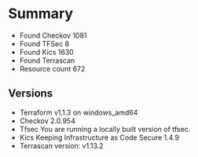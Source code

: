 # Summary

- Found Checkov 1081
- Found TFSec 8
- Found Kics 1630
- Found Terrascan
- Resource count 672

## Versions

- Terraform v1.1.3 on windows_amd64
- Checkov 2.0.954
- Tfsec You are running a locally built version of tfsec.
- Kics Keeping Infrastructure as Code Secure 1.4.9
- Terrascan version: v1.13.2
